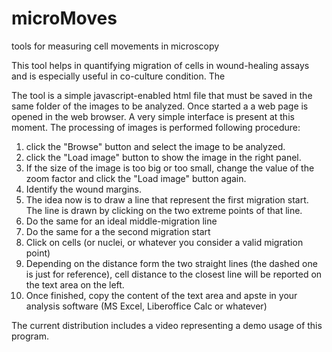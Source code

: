 # microMoves
tools for measuring cell movements in microscopy

This tool helps in quantifying migration of cells in wound-healing assays and is especially useful in co-culture condition. 
The 

The tool is a simple javascript-enabled html file that must be saved in the same folder of the images to be analyzed.
Once started a a web page is opened in the web browser. A very simple interface is present at this moment.
The processing of images is performed following procedure:
1. click the "Browse" button and select the image to be analyzed.
2. click the "Load image" button to show the image in the right panel. 
3. If the size of the image is too big or too small, change the value of the zoom factor and click the "Load image" button again.
4. Identify the wound margins.
5. The idea now is to draw a line that represent the first migration start. The line is drawn by clicking on the two extreme points of that line.
6. Do the same for an ideal middle-migration line
7. Do the same for a the second migration start
8. Click on cells (or nuclei, or whatever you consider a valid migration point)
9. Depending on the distance form the two straight lines (the dashed one is just for reference), cell distance to the closest line will be reported on the text area on the left.
10. Once finished, copy the content of the text area and apste in your analysis software (MS Excel, Liberoffice Calc or whatever)

The current distribution includes a video representing a demo usage of this program.
